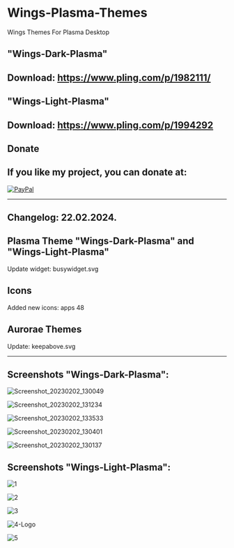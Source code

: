 # Wings-Plasma-Themes
Wings Themes For Plasma Desktop


"Wings-Dark-Plasma" 
------------------

Download: https://www.pling.com/p/1982111/
-------------------------------------------

"Wings-Light-Plasma" 
--------------------

Download: https://www.pling.com/p/1994292
------------------------------------------



<html>
  <head>
    <meta charset="utf-8" />
  </head>
  <body>
    <h2>Donate</h2>
    <h2>If you like my project, you can donate at:</h2>
    <a href="https://www.paypal.com/paypalme/VesnaLazic">
    <img src="PayPal.png" alt="PayPal" />
    </a>
  </body>
</html>

_____________________________________

Changelog: 22.02.2024.
----------------------

Plasma Theme "Wings-Dark-Plasma" and "Wings-Light-Plasma"
--------------------------------------------------------

Update widget: busywidget.svg

Icons
-----

Added new icons: apps 48

Aurorae Themes
--------------

Update: keepabove.svg

________________________________________________________

Screenshots "Wings-Dark-Plasma":
---------------------------------

![Screenshot_20230202_130049](https://user-images.githubusercontent.com/45247573/216758215-4054236a-ee46-49e2-99ac-70b71fdda94e.png)

![Screenshot_20230202_131234](https://user-images.githubusercontent.com/45247573/216758229-214502fb-dfc0-4c16-9fb8-f1b09174da52.png)

![Screenshot_20230202_133533](https://user-images.githubusercontent.com/45247573/216758241-7878416c-e6f4-46e3-8093-f03788ba555c.png)

![Screenshot_20230202_130401](https://user-images.githubusercontent.com/45247573/216758261-41f10ce7-ef40-4ab6-be6a-45f7e69a2544.png)

![Screenshot_20230202_130137](https://user-images.githubusercontent.com/45247573/216758268-bda8089d-5140-43f8-99ee-a8f65d2e9175.png)


Screenshots "Wings-Light-Plasma":
---------------------------------

![1](https://user-images.githubusercontent.com/45247573/221347389-12c3cdc7-e264-4dfe-88e1-5a08a89682bc.jpg)

![2](https://user-images.githubusercontent.com/45247573/221347399-a474f522-689f-4d2f-af5f-f5933bea6631.jpg)

![3](https://user-images.githubusercontent.com/45247573/221347423-6ce76d3b-fd55-4db3-b98b-c92bcff9db7c.png)

![4-Logo](https://user-images.githubusercontent.com/45247573/221347427-25d51de8-93f5-48ed-9034-d87ab44a01ed.png)

![5](https://user-images.githubusercontent.com/45247573/221347439-aba61063-0d12-44e2-bdaa-87899b78288c.png)



